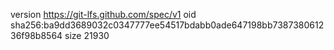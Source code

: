 version https://git-lfs.github.com/spec/v1
oid sha256:ba9dd3689032c0347777ee54517bdabb0ade647198bb738738061236f98b8564
size 21930
